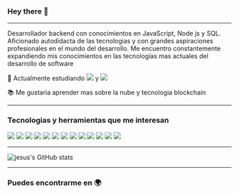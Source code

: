 ### Hey there 👋

---

Desarrollador backend con conocimientos en JavaScript, Node js y SQL. Aficionado autodidacta de las tecnologias y con grandes aspiraciones profesionales en el mundo del desarrollo. Me encuentro constantemente expandiendo mis conocimientos en las tecnologías mas actuales del desarrollo de software
 
 
 🌱 Actualmente estudiando <img src="https://img.shields.io/badge/-Node.js-3C873A?style=flat&logo=Node.js&logoColor=white"> y <img src="https://img.shields.io/badge/-Ruby-ea0000?style=flat&logo=Ruby&logoColor=white">
 
 :books: Me gustaria aprender mas sobre la nube y tecnologia blockchain

---

### Tecnologias y herramientas que me interesan

<img src = "https://img.shields.io/badge/-HTML5-E34F26?style=flat&logo=html5&logoColor=white"> <img src = "https://img.shields.io/badge/-CSS3-1572B6?style=flat&logo=css3&logoColor=white">
<img src="https://img.shields.io/badge/-Bootstrap-563D7C?style=flat&logo=bootstrap&logoColor=white">
<img src="https://img.shields.io/badge/-JavaScript-eed718?style=flat&logo=javascript&logoColor=ffffff">
<img src="https://img.shields.io/badge/-React-000000?style=flat&logo=react&logoColor=00c8ff">
<img src="https://img.shields.io/badge/-MongoDB-4DB33D?style=flat&logo=mongodb&logoColor=FFFFFF">
<img src="https://img.shields.io/badge/-MySQL-F29111?style=flat&logo=mysql&logoColor=FFFFFF">
<img src="https://img.shields.io/badge/-Express.js-787878?style=flat">
<img src="https://img.shields.io/badge/-Node.js-3C873A?style=flat&logo=Node.js&logoColor=white">
<img src="http://img.shields.io/badge/-AWS-4285F4?style=flat&logo=aws&logoColor=white">
<img src="http://img.shields.io/badge/-Git-F1502F?style=flat&logo=git&logoColor=FFFFFF">
<img src="http://img.shields.io/badge/-Github-000000?style=flat&logo=github&logoColor=FFFFFF">
<img src="http://img.shields.io/badge/-VS%20Code-007ACC?style=flat&logo=visual%20studio%20code&logoColor=white">

---

![jesus's GitHub stats](https://github-readme-stats.vercel.app/api?username=jesusdmm&theme=nightowl&show_icons=true)


---


### Puedes encontrarme en 🌍

